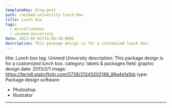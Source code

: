 ```yaml
---
templateKey: blog-post
path: /unimed-university-lunch-box
title: Lunch box
tags:
  - miscellaneous
  - unimed-university
date: 2013-02-01T15:04:10.000Z
description: This package design is for a customized lunch box.
---
```


title: Lunch box
tag: Unimed University
description: This package design is for a customized lunch box.
category: labels & packages
field: graphic design
date: 2013/2/1
image: https://farm6.staticflickr.com/5728/21243202188_96a4e1a1bb
type: Package design
software:
- Photoshop
- Illustrator
---
